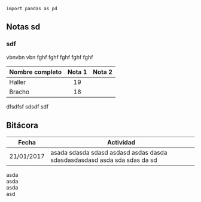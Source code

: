 <pre class=" language-javascript"><code class="prism  language-javascript"><span class="token keyword">import</span> pandas <span class="token keyword">as</span> pd
</code></pre>
<h2 id="notas-sd">Notas sd</h2>
<h3 id="sdf">sdf</h3>
<p>vbnvbn vbn  fghf fghf fghf fghf fghf</p>
<table>
<thead>
<tr>
<th>Nombre completo</th>
<th align="center">Nota 1</th>
<th>Nota 2</th>
</tr>
</thead>
<tbody>
<tr>
<td>Haller</td>
<td align="center">19</td>
<td></td>
</tr>
<tr>
<td>Bracho</td>
<td align="center">18</td>
<td></td>
</tr>
</tbody>
</table>
<p>dfsdfsf sdsdf sdf</p>
<h2 id="bitácora">Bitácora</h2>
<table>
<thead>
<tr>
<th>Fecha</th>
<th>Actividad</th>
</tr>
</thead>
<tbody>
<tr>
<td>21/01/2017</td>
<td>asada sdasda sdasd asdasd asdas dasda sdasdasdasdasd asda sda sdas da sd</td>
</tr>
</tbody>
</table>
<p>asda<br>
asda<br>
asda<br>
asd</p>
